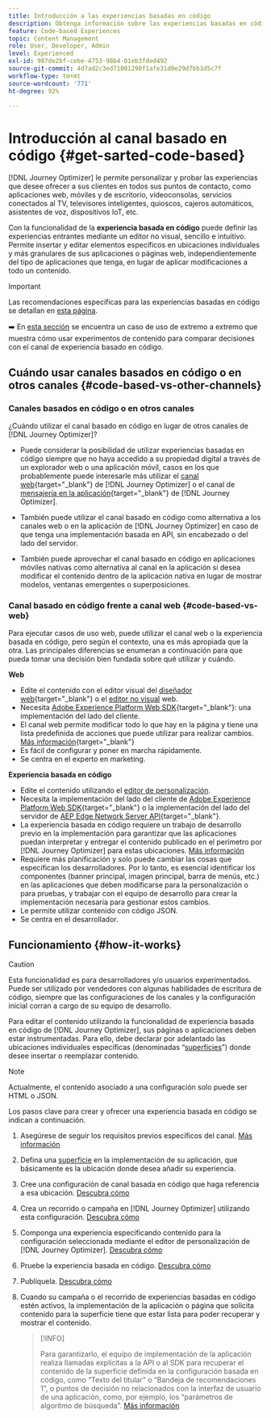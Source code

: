 ```yaml
---
title: Introducción a las experiencias basadas en código
description: Obtenga información sobre las experiencias basadas en código en Journey Optimizer
feature: Code-based Experiences
topic: Content Management
role: User, Developer, Admin
level: Experienced
exl-id: 987de2bf-cebe-4753-98b4-01eb3fded492
source-git-commit: 4d7ad2c3ed71801298f1afe31d0e29d7bb1d5c7f
workflow-type: tm+mt
source-wordcount: '771'
ht-degree: 92%

---
```


# Introducción al canal basado en código {#get-sarted-code-based}

[!DNL Journey Optimizer] le permite personalizar y probar las experiencias que desee ofrecer a sus clientes en todos sus puntos de contacto, como aplicaciones web, móviles y de escritorio, vídeoconsolas, servicios conectados al TV, televisores inteligentes, quioscos, cajeros automáticos, asistentes de voz, dispositivos IoT, etc.

Con la funcionalidad de la **experiencia basada en código** puede definir las experiencias entrantes mediante un editor no visual, sencillo e intuitivo. Permite insertar y editar elementos específicos en ubicaciones individuales y más granulares de sus aplicaciones o páginas web, independientemente del tipo de aplicaciones que tenga, en lugar de aplicar modificaciones a todo un contenido.

<!--[!DNL Journey Optimizer] allows you to compose and deliver content on any inbound device in a developer-focused workflow. You can leverage all the personalization capabilities, and preview what will be published. The content can be static (images, text, JSON, HTML) or dynamic (offers, decisions, recommendations). You can also insert custom content actions in your omni-channel journeys.-->

>[!IMPORTANT]
>
>Las recomendaciones específicas para las experiencias basadas en código se detallan en [esta página](code-based-prerequisites.md).


<!--Discover the detailed steps to create a code-based campaign in this video.-->

<!--[Learn how to create a code-based campaign in this video](#video)-->

➡️ En [esta sección](../experience-decisioning/experience-decisioning-uc.md) se encuentra un caso de uso de extremo a extremo que muestra cómo usar experimentos de contenido para comparar decisiones con el canal de experiencia basado en código.

## Cuándo usar canales basados en código o en otros canales {#code-based-vs-other-channels}

### Canales basados en código o en otros canales

¿Cuándo utilizar el canal basado en código en lugar de otros canales de [!DNL Journey Optimizer]?

* Puede considerar la posibilidad de utilizar experiencias basadas en código siempre que no haya accedido a su propiedad digital a través de un explorador web o una aplicación móvil, casos en los que probablemente puede interesarle más utilizar el [canal web](../web/get-started-web.md){target="_blank"} de [!DNL Journey Optimizer] o el canal de [mensajería en la aplicación](../../rp_landing_pages/in-app-landing-page.md){target="_blank"} de [!DNL Journey Optimizer].

<!--* You can use the code-based channel as an alternative to the [!DNL Journey Optimizer] web channel if your website cannot be loaded into the [web designer](../web/web-visual-editor.md){target="_blank"} visual editor or if you cannot use the [browser extension](../web/web-prerequisites.md#visual-authoring-prerequisites){target="_blank"} that powers visual authoring for web channel.-->

* También puede utilizar el canal basado en código como alternativa a los canales web o en la aplicación de [!DNL Journey Optimizer] en caso de que tenga una implementación basada en API, sin encabezado o del lado del servidor.

* También puede aprovechar el canal basado en código en aplicaciones móviles nativas como alternativa al canal en la aplicación si desea modificar el contenido dentro de la aplicación nativa en lugar de mostrar modelos, ventanas emergentes o superposiciones.

### Canal basado en código frente a canal web {#code-based-vs-web}

Para ejecutar casos de uso web, puede utilizar el canal web o la experiencia basada en código, pero según el contexto, una es más apropiada que la otra. Las principales diferencias se enumeran a continuación para que pueda tomar una decisión bien fundada sobre qué utilizar y cuándo.

**Web**

* Edite el contenido con el editor visual del [diseñador web](../web/web-visual-editor.md){target="_blank"} o el [editor no visual](../web/web-non-visual-editor.md) web.
* Necesita [Adobe Experience Platform Web SDK](https://experienceleague.adobe.com/docs/platform-learn/implement-web-sdk/overview.html?lang=es){target="_blank"}: una implementación del lado del cliente.
  <!--* You need the [Adobe Experience Cloud Visual Editing Helper](https://chrome.google.com/webstore/detail/adobe-experience-cloud-vi/kgmjjkfjacffaebgpkpcllakjifppnca){target="_blank"} extension installed on your web browser. [Learn more](../web/web-prerequisites.md){target="_blank"}-->
* El canal web permite modificar todo lo que hay en la página y tiene una lista predefinida de acciones que puede utilizar para realizar cambios. [Más información](../web/web-visual-editor.md){target="_blank"}
* Es fácil de configurar y poner en marcha rápidamente.
* Se centra en el experto en marketing.

**Experiencia basada en código**

* Edite el contenido utilizando el [editor de personalización](create-code-based.md#edit-code).
* Necesita la implementación del lado del cliente de [Adobe Experience Platform Web SDK](https://experienceleague.adobe.com/docs/platform-learn/implement-web-sdk/overview.html?lang=es){target="_blank"} o la implementación del lado del servidor de [AEP Edge Network Server API](https://experienceleague.adobe.com/docs/experience-platform/edge-network-server-api/data-collection/interactive-data-collection.html?lang=es){target="_blank"}.
* La experiencia basada en código requiere un trabajo de desarrollo previo en la implementación para garantizar que las aplicaciones puedan interpretar y entregar el contenido publicado en el perímetro por [!DNL Journey Optimizer] para estas ubicaciones. [Más información](code-based-surface.md)
* Requiere más planificación y solo puede cambiar las cosas que especifican los desarrolladores. Por lo tanto, es esencial identificar los componentes (banner principal, imagen principal, barra de menús, etc.) en las aplicaciones que deben modificarse para la personalización o para pruebas, y trabajar con el equipo de desarrollo para crear la implementación necesaria para gestionar estos cambios.
* Le permite utilizar contenido con código JSON.
* Se centra en el desarrollador.

## Funcionamiento {#how-it-works}

>[!CAUTION]
>
>Esta funcionalidad es para desarrolladores y/o usuarios experimentados. Puede ser utilizado por vendedores con algunas habilidades de escritura de código, siempre que las configuraciones de los canales y la configuración inicial corran a cargo de su equipo de desarrollo.

Para editar el contenido utilizando la funcionalidad de experiencia basada en código de [!DNL Journey Optimizer], sus páginas o aplicaciones deben estar instrumentadas. Para ello, debe declarar por adelantado las ubicaciones individuales específicas (denominadas “[superficies](code-based-surface.md)”) donde desee insertar o reemplazar contenido.

>[!NOTE]
>
>Actualmente, el contenido asociado a una configuración solo puede ser HTML o JSON.

Los pasos clave para crear y ofrecer una experiencia basada en código se indican a continuación.

1. Asegúrese de seguir los requisitos previos específicos del canal. [Más información](code-based-prerequisites.md)

1. Defina una [superficie](code-based-surface.md#surface-definition) en la implementación de su aplicación, que básicamente es la ubicación donde desea añadir su experiencia.

1. Cree una configuración de canal basada en código que haga referencia a esa ubicación. [Descubra cómo](code-based-configuration.md#create-code-based-configuration)

1. Crea un recorrido o campaña en [!DNL Journey Optimizer] utilizando esta configuración. [Descubra cómo](create-code-based.md#create-code-based-campaign)

1. Componga una experiencia especificando contenido para la configuración seleccionada mediante el editor de personalización de [!DNL Journey Optimizer]. [Descubra cómo](create-code-based.md#edit-code)

1. Pruebe la experiencia basada en código. [Descubra cómo](test-code-based.md)

1. Publíquela. [Descubra cómo](publish-code-based.md)

1. Cuando su campaña o el recorrido de experiencias basadas en código estén activos, la implementación de la aplicación o página que solicita contenido para la superficie tiene que estar lista para poder recuperar y mostrar el contenido. 

   >[!INFO]
   >
   >Para garantizarlo, el equipo de implementación de la aplicación realiza llamadas explícitas a la API o al SDK para recuperar el contenido de la superficie definida en la configuración basada en código, como “Texto del titular” o “Bandeja de recomendaciones 1”, o puntos de decisión no relacionados con la interfaz de usuario de una aplicación, como, por ejemplo, los “parámetros de algoritmo de búsqueda”. <!--In this case, the implementation team is responsible for rendering or otherwise interpreting and acting on the returned content.--> [Más información](code-based-implementation-samples.md)

